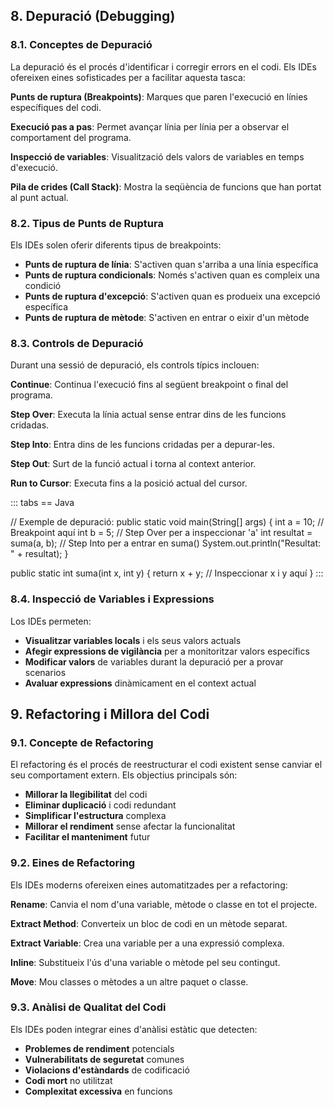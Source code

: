 ## 8. Depuració (Debugging)

### 8.1. Conceptes de Depuració

La depuració és el procés d'identificar i corregir errors en el codi. Els IDEs ofereixen eines sofisticades per a facilitar aquesta tasca:

**Punts de ruptura (Breakpoints)**: Marques que paren l'execució en línies específiques del codi.

**Execució pas a pas**: Permet avançar línia per línia per a observar el comportament del programa.

**Inspecció de variables**: Visualització dels valors de variables en temps d'execució.

**Pila de crides (Call Stack)**: Mostra la seqüència de funcions que han portat al punt actual.

### 8.2. Tipus de Punts de Ruptura

Els IDEs solen oferir diferents tipus de breakpoints:

- **Punts de ruptura de línia**: S'activen quan s'arriba a una línia específica
- **Punts de ruptura condicionals**: Només s'activen quan es compleix una condició
- **Punts de ruptura d'excepció**: S'activen quan es produeix una excepció específica
- **Punts de ruptura de mètode**: S'activen en entrar o eixir d'un mètode

### 8.3. Controls de Depuració

Durant una sessió de depuració, els controls típics inclouen:

**Continue**: Continua l'execució fins al següent breakpoint o final del programa.

**Step Over**: Executa la línia actual sense entrar dins de les funcions cridadas.

**Step Into**: Entra dins de les funcions cridadas per a depurar-les.

**Step Out**: Surt de la funció actual i torna al context anterior.

**Run to Cursor**: Executa fins a la posició actual del cursor.

::: tabs
== Java

// Exemple de depuració:
public static void main(String[] args) {
    int a = 10;           // Breakpoint aquí
    int b = 5;            // Step Over per a inspeccionar 'a'
    int resultat = suma(a, b);    // Step Into per a entrar en suma()
    System.out.println("Resultat: " + resultat);
}

public static int suma(int x, int y) {
    return x + y;         // Inspeccionar x i y aquí
}
:::

### 8.4. Inspecció de Variables i Expressions

Los IDEs permeten:

- **Visualitzar variables locals** i els seus valors actuals
- **Afegir expressions de vigilància** per a monitoritzar valors específics
- **Modificar valors** de variables durant la depuració per a provar scenarios
- **Avaluar expressions** dinàmicament en el context actual

## 9. Refactoring i Millora del Codi

### 9.1. Concepte de Refactoring

El refactoring és el procés de reestructurar el codi existent sense canviar el seu comportament extern. Els objectius principals són:

- **Millorar la llegibilitat** del codi
- **Eliminar duplicació** i codi redundant
- **Simplificar l'estructura** complexa
- **Millorar el rendiment** sense afectar la funcionalitat
- **Facilitar el manteniment** futur

### 9.2. Eines de Refactoring

Els IDEs moderns ofereixen eines automatitzades per a refactoring:

**Rename**: Canvia el nom d'una variable, mètode o classe en tot el projecte.

**Extract Method**: Converteix un bloc de codi en un mètode separat.

**Extract Variable**: Crea una variable per a una expressió complexa.

**Inline**: Substitueix l'ús d'una variable o mètode pel seu contingut.

**Move**: Mou classes o mètodes a un altre paquet o classe.

### 9.3. Anàlisi de Qualitat del Codi

Els IDEs poden integrar eines d'anàlisi estàtic que detecten:

- **Problemes de rendiment** potencials
- **Vulnerabilitats de seguretat** comunes
- **Violacions d'estàndards** de codificació
- **Codi mort** no utilitzat
- **Complexitat excessiva** en funcions